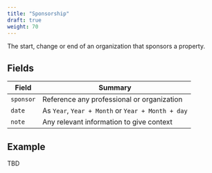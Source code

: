 ```yaml
---
title: "Sponsorship"
draft: true
weight: 70
---
```


The start, change or end of an organization that sponsors a property.

## Fields

| Field         | Summary                     		    |
| ------------- | ------------------------------------- |
| `sponsor`   | Reference any professional or organization    |
| `date`   | As `Year`, `Year + Month` or `Year + Month + day`     |
| `note`  	| Any relevant information to give context    |

## Example

TBD